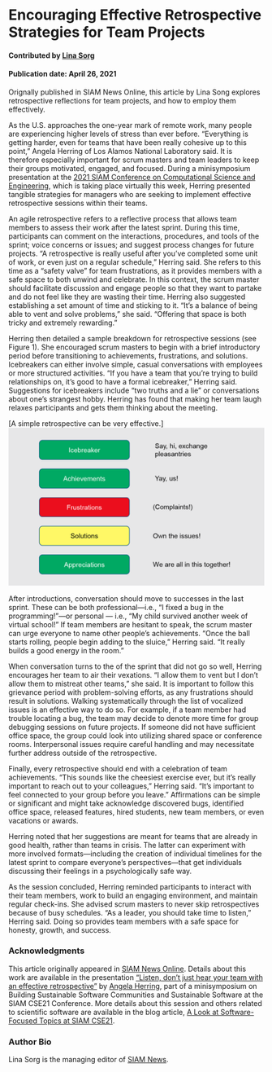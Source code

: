 # Encouraging Effective Retrospective Strategies for Team Projects

#### Contributed by [Lina Sorg](https://github.com/linasorg)

#### Publication date: April 26, 2021

<!-- deck text start --> 
Orignally published in SIAM News Online, this article by Lina Song explores retrospective reflections for team projects, and how to employ them effectively.
<!-- deck text end -->

As the U.S. approaches the one-year mark of remote work, many people are experiencing higher levels of stress than ever before. “Everything is getting harder, even for teams that have been really cohesive up to this point,” Angela Herring of Los Alamos National Laboratory said. It is therefore especially important for scrum masters and team leaders to keep their groups motivated, engaged, and focused. During a minisymposium presentation at the [2021 SIAM Conference on Computational Science and Engineering](https://www.siam.org/conferences/cm/conference/cse21?_ga=2.19507448.1125057374.1618601126-1862009909.1618601126), which is taking place virtually this week, Herring presented tangible strategies for managers who are seeking to implement effective retrospective sessions within their teams.

An agile retrospective refers to a reflective process that allows team members to assess their work after the latest sprint. During this time, participants can comment on the interactions, procedures, and tools of the sprint; voice concerns or issues; and suggest process changes for future projects. “A retrospective is really useful after you’ve completed some unit of work, or even just on a regular schedule,” Herring said. She refers to this time as a “safety valve” for team frustrations, as it provides members with a safe space to both unwind and celebrate. In this context, the scrum master should facilitate discussion and engage people so that they want to partake and do not feel like they are wasting their time. Herring also suggested establishing a set amount of time and sticking to it. “It’s a balance of being able to vent and solve problems,” she said. “Offering that space is both tricky and extremely rewarding.”

Herring then detailed a sample breakdown for retrospective sessions (see Figure 1). She encouraged scrum masters to begin with a brief introductory period before transitioning to achievements, frustrations, and solutions. Icebreakers can either involve simple, casual conversations with employees or more structured activities. “If you have a team that you’re trying to build relationships on, it’s good to have a formal icebreaker,” Herring said. Suggestions for icebreakers include “two truths and a lie” or conversations about one’s strangest hobby. Herring has found that making her team laugh relaxes participants and gets them thinking about the meeting.

[A simple retrospective can be very effective.]<img src='../../images/Blog_0421_Body_Retro.png' class='page' />

After introductions, conversation should move to successes in the last sprint. These can be both professional—i.e., “I fixed a bug in the programming!”—or personal — i.e., “My child survived another week of virtual school!” If team members are hesitant to speak, the scrum master can urge everyone to name other people’s achievements. “Once the ball starts rolling, people begin adding to the sluice,” Herring said. “It really builds a good energy in the room.”

When conversation turns to the of the sprint that did not go so well, Herring encourages her team to air their vexations. “I allow them to vent but I don’t allow them to mistreat other teams,” she said. It is important to follow this grievance period with problem-solving efforts, as any frustrations should result in solutions. Walking systematically through the list of vocalized issues is an effective way to do so. For example, if a team member had trouble locating a bug, the team may decide to denote more time for group debugging sessions on future projects. If someone did not have sufficient office space, the group could look into utilizing shared space or conference rooms. Interpersonal issues require careful handling and may necessitate further address outside of the retrospective.

Finally, every retrospective should end with a celebration of team achievements. “This sounds like the cheesiest exercise ever, but it’s really important to reach out to your colleagues,” Herring said. “It’s important to feel connected to your group before you leave.” Affirmations can be simple or significant and might take acknowledge discovered bugs, identified office space, released features, hired students, new team members, or even vacations or awards.

Herring noted that her suggestions are meant for teams that are already in good health, rather than teams in crisis. The latter can experiment with more involved formats—including the creation of individual timelines for the latest sprint to compare everyone’s perspectives—that get individuals discussing their feelings in a psychologically safe way.

As the session concluded, Herring reminded participants to interact with their team members, work to build an engaging environment, and maintain regular check-ins. She advised scrum masters to never skip retrospectives because of busy schedules. “As a leader, you should take time to listen,” Herring said. Doing so provides team members with a safe space for honesty, growth, and success.

### Acknowledgments
This article originally appeared in [SIAM News Online](https://sinews.siam.org/Details-Page/encouraging-effective-retrospective-strategies-for-team-projects). Details about this work are available in the presentation [“Listen, don’t just hear your team with an effective retrospective”](https://doi.org/10.6084/m9.figshare.14130473) by [Angela Herring](https://bssw.io/items?author=herring), part of a minisymposium on Building Sustainable Software Communities and Sustainable Software at the SIAM CSE21 Conference.  More details about this session and others related to scientific software are available in the blog article, [A Look at Software-Focused Topics at SIAM CSE21](https://bssw.io/blog_posts/a-look-at-software-focused-topics-at-siam-cse21).

### Author Bio
Lina Sorg is the managing editor of [SIAM News](https://www.siam.org/publications/siam-news).

<!---
Publish: preview
Pinned: no
Topics: strategies for more effective teams, conferences and workshops
RSS update: 2021-04-26
--->
